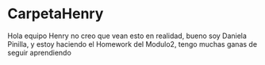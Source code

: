 # CarpetaHenry
Hola equipo Henry no creo que vean esto en realidad, bueno soy Daniela Pinilla,
y estoy haciendo el Homework del Modulo2, tengo muchas ganas de seguir aprendiendo
